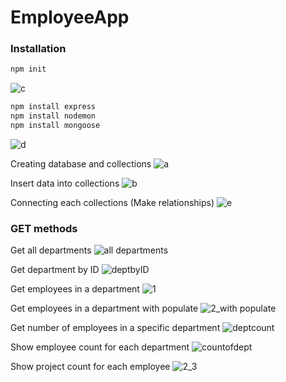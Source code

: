 # EmployeeApp 

### Installation

```bash
npm init
```
![c](https://github.com/user-attachments/assets/76e334e1-83c7-4e4a-9963-29c2fdd5ce6f)

```bash
npm install express
npm install nodemon
npm install mongoose
```
![d](https://github.com/user-attachments/assets/ca2adc74-0bb0-4229-922e-4a09c1744c7c)

Creating database and collections
![a](https://github.com/user-attachments/assets/d26a5394-e3e3-431b-af86-9cdfb595676a)

Insert data into collections
![b](https://github.com/user-attachments/assets/531d8db9-07eb-46c1-900e-0067e514b4e1)

Connecting each collections (Make relationships)
![e](https://github.com/user-attachments/assets/cbdc0635-71d6-4d0b-bb3b-a4a8e408c849)


### GET methods
Get all departments
![all departments](https://github.com/user-attachments/assets/b29168f9-7079-4ca7-80c4-995ffc03ab60)

Get department by ID
![deptbyID](https://github.com/user-attachments/assets/9d5c7328-fc75-46b1-8974-b9045b8580df)

Get employees in a department
![1](https://github.com/user-attachments/assets/118e6ac9-0b83-4466-a870-aaa515ebc2fc)

Get employees in a department with populate
![2_with populate](https://github.com/user-attachments/assets/fe0642e7-7ed7-4b24-add1-113849d04ccd)

Get number of employees in a specific department
![deptcount](https://github.com/user-attachments/assets/43e458fe-d2f4-465a-b6a0-458069f8a613)

Show employee count for each department
![countofdept](https://github.com/user-attachments/assets/b6dafe81-cf56-4cef-8bb8-f2d59bdd7554)

Show project count for each employee
![2_3](https://github.com/user-attachments/assets/a0dca566-b244-4cb8-aaa9-df58951bfb04)
